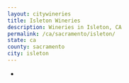 ```yaml
---
layout: citywineries
title: Isleton Wineries
description: Wineries in Isleton, CA
permalink: /ca/sacramento/isleton/
state: ca
county: sacramento
city: isleton
---
```

-
